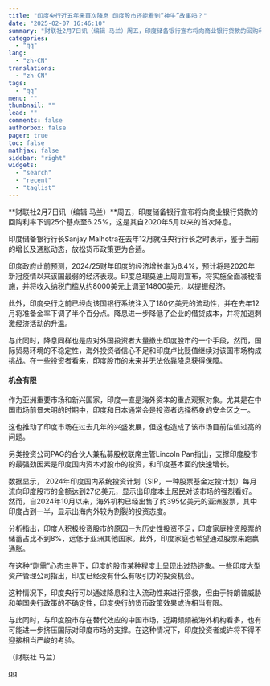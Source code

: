 ```yaml
---
title: "印度央行近五年来首次降息 印度股市还能看到“神牛”故事吗？"
date: "2025-02-07 16:46:10"
summary: "财联社2月7日讯（编辑 马兰）周五，印度储备银行宣布将向商业银行贷款的回购利率下调25个基点至6.2..."
categories:
  - "qq"
lang:
  - "zh-CN"
translations:
  - "zh-CN"
tags:
  - "qq"
menu: ""
thumbnail: ""
lead: ""
comments: false
authorbox: false
pager: true
toc: false
mathjax: false
sidebar: "right"
widgets:
  - "search"
  - "recent"
  - "taglist"
---
```


**财联社2月7日讯（编辑 马兰）**周五，印度储备银行宣布将向商业银行贷款的回购利率下调25个基点至6.25%，这是其自2020年5月以来的首次降息。

印度储备银行行长Sanjay Malhotra在去年12月就任央行行长之时表示，鉴于当前的增长及通胀动态，放松货币政策更为合适。

印度政府此前预测，2024/25财年印度的经济增长率为6.4%，预计将是2020年新冠疫情以来该国最弱的经济表现。印度总理莫迪上周则宣布，将实施全面减税措施，并将收入纳税门槛从约8000美元上调至14800美元，以提振经济。

此外，印度央行之前已经向该国银行系统注入了180亿美元的流动性，并在去年12月将准备金率下调了半个百分点。降息进一步降低了企业的借贷成本，并将加速刺激经济活动的升温。

与此同时，降息同样也是应对外国投资者大量撤出印度股市的一个手段，然而，国际贸易环境的不稳定性，海外投资者信心不足和印度卢比贬值继续对该国市场构成挑战。在一些投资者看来，印度股市的未来并无法依靠降息获得保障。

#### 机会有限

作为亚洲重要市场和新兴国家，印度一直是海外资本的重点观察对象。尤其是在中国市场前景未明的时期中，印度和日本通常会是投资者选择栖身的安全区之一。

这也推动了印度市场在过去几年的兴盛发展，但这也造成了该市场目前估值过高的问题。

另类投资公司PAG的合伙人兼私募股权联席主管Lincoln Pan指出，支撑印度股市的最强劲因素是印度国内资本对股市的投资，和印度基本面的快速增长。

数据显示， 2024年印度国内系统投资计划（SIP，一种股票基金定投计划）每月流向印度股市的金额达到27亿美元，显示出印度本土居民对该市场的强烈看好。然而，自2024年10月以来，海外机构已经出售了约395亿美元的亚洲股票，其中印度占到一半，显示出海内外较为割裂的投资态度。

分析指出，印度人积极投资股市的原因一为历史性投资不足，印度家庭投资股票的储蓄占比不到8%，远低于亚洲其他国家。此外，印度家庭也希望通过股票来跑赢通胀。

在这种“刚需”心态主导下，印度的股市某种程度上呈现出过热迹象。一些印度大型资产管理公司指出，印度已经没有什么有吸引力的投资机会。

这种情况下，印度央行可以通过降息和注入流动性来进行搭救，但由于特朗普威胁和美国央行政策的不确定性，印度央行的货币政策效果或许相当有限。

与此同时，与印度股市存在替代效应的中国市场，近期频频被海外机构看多，也有可能进一步挤压国际对印度市场的支撑。在这种情况下，印度投资者或许将不得不迎接相当严峻的考验。

（财联社 马兰）

[qq](https://new.qq.com/rain/a/20250207A068V900)
